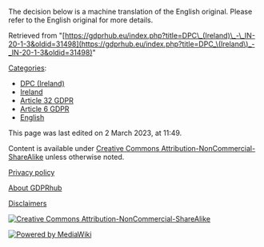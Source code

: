 The decision below is a machine translation of the English original. Please refer to the English original for more details.

Retrieved from "[https://gdprhub.eu/index.php?title=DPC\_(Ireland)\_-\_IN-20-1-3&oldid=31498](https://gdprhub.eu/index.php?title=DPC_\(Ireland\)_-_IN-20-1-3&oldid=31498)"

[Categories](/index.php?title=Special:Categories "Special:Categories"):

*   [DPC (Ireland)](/index.php?title=Category:DPC_\(Ireland\) "Category:DPC (Ireland)")
*   [Ireland](/index.php?title=Category:Ireland "Category:Ireland")
*   [Article 32 GDPR](/index.php?title=Category:Article_32_GDPR "Category:Article 32 GDPR")
*   [Article 6 GDPR](/index.php?title=Category:Article_6_GDPR "Category:Article 6 GDPR")
*   [English](/index.php?title=Category:English "Category:English")

This page was last edited on 2 March 2023, at 11:49.

Content is available under [Creative Commons Attribution-NonCommercial-ShareAlike](https://creativecommons.org/licenses/by-nc-sa/4.0/) unless otherwise noted.

[Privacy policy](/index.php?title=GDPRhub:Privacy_policy)

[About GDPRhub](/index.php?title=GDPRhub:About)

[Disclaimers](/index.php?title=GDPRhub:General_disclaimer)

[![Creative Commons Attribution-NonCommercial-ShareAlike](/resources/assets/licenses/cc-by-nc-sa.png)](https://creativecommons.org/licenses/by-nc-sa/4.0/)

[![Powered by MediaWiki](/resources/assets/poweredby_mediawiki_88x31.png)](https://www.mediawiki.org/)
